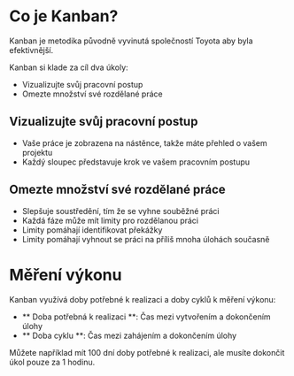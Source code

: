 Co je Kanban?
===============

Kanban je metodika původně vyvinutá společností Toyota aby byla efektivnější.

Kanban si klade za cíl dva úkoly:

- Vizualizujte svůj pracovní postup
- Omezte množství své rozdělané práce

Vizualizujte svůj pracovní postup
-----------------------

- Vaše práce je zobrazena na nástěnce, takže máte přehled o vašem projektu
- Každý sloupec představuje krok ve vašem pracovním postupu

Omezte množství své rozdělané práce
--------------------------------------------------
- Slepšuje soustředění, tím že se vyhne souběžné práci
- Každá fáze může mít limity pro rozdělanou práci
- Limity pomáhají identifikovat překážky
- Limity pomáhají vyhnout se práci na příliš mnoha úlohách současně

Měření výkonu
=======================

Kanban využívá doby potřebné k realizaci a doby cyklů k měření výkonu:

- ** Doba potřebná k realizaci **: Čas mezi vytvořením a dokončením úlohy
- ** Doba cyklu **: Čas mezi zahájením a dokončením úlohy

Můžete například mít 100 dní doby potřebné k realizaci, ale musíte dokončit úkol pouze za 1 hodinu.
